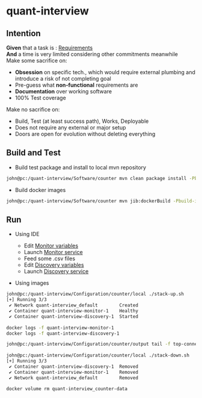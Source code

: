 # quant-interview

## Intention

**Given** that a task is : [Requirements](Configuration/doc/task.txt)\
    **And** a time is very limited considering other commitments meanwhile\
Make some sacrifice on:
* **Obsession** on specific tech., which would require external plumbing and introduce a risk of not completing goal
* Pre-guess what **non-functional** requirements are
* **Documentation** over working software
* 100% Test coverage

Make no sacrifice on:
* Build, Test (at least success path), Works, Deployable 
* Does not require any external or major setup
* Doors are open for evolution without deleting everything 


## Build and Test

* Build test package and install to local mvn repository
```bash
john@pc:/quant-interview/Software/counter mvn clean package install -Pbuild-artifacts 
```

* Build docker images
```bash
john@pc:/quant-interview/Software/counter mvn jib:dockerBuild -Pbuild-image 
```

## Run
* Using IDE
  * Edit [Monitor variables](Software/counter/services/monitor-service/src/test/resources/application.properties)
  * Launch [Monitor service](Software/counter/services/monitor-service/src/main/java/org/example/monitor/MonitorApplication.java)
  * Feed some .csv files
  * Edit [Discovery variables](Software/counter/services/discovery-service/src/test/resources/application.properties)
  * Launch [Discovery service](Software/counter/services/discovery-service/src/main/java/org/example/discovery/DiscoveryApplication.java)

* Using images
```bash
john@pc:/quant-interview/Configuration/counter/local ./stack-up.sh
[+] Running 3/3
 ✔ Network quant-interview_default        Created                                                                                                                                                                     0.0s 
 ✔ Container quant-interview-monitor-1    Healthy                                                                                                                                                                    10.7s 
 ✔ Container quant-interview-discovery-1  Started
 
docker logs -f quant-interview-monitor-1
docker logs -f quant-interview-discovery-1

john@pc:/quant-interview/Configuration/counter/output tail -f top-connections.txt
 
john@pc:/quant-interview/Configuration/counter/local ./stack-down.sh
[+] Running 3/3
 ✔ Container quant-interview-discovery-1  Removed                                                                                                                                                                     0.2s 
 ✔ Container quant-interview-monitor-1    Removed                                                                                                                                                                     0.6s 
 ✔ Network quant-interview_default        Removed
 
docker volume rm quant-interview_counter-data       
```